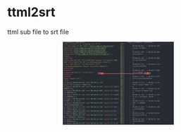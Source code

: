 # ttml2srt
ttml sub file to srt file
<div align="center">
  <img src="introduce.png" alt="Introduce" width="50%">
</div>
